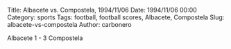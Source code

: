 Title: Albacete vs. Compostela, 1994/11/06
Date: 1994/11/06 00:00
Category: sports
Tags: football, football scores, Albacete, Compostela
Slug: albacete-vs-compostela
Author: carbonero


Albacete 1 - 3 Compostela
